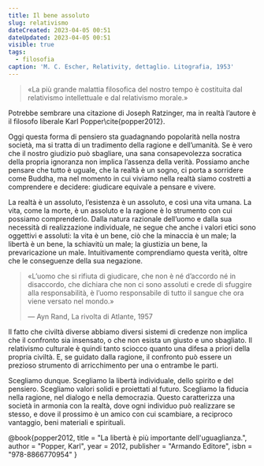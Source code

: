 ```yaml
---
title: Il bene assoluto
slug: relativismo
dateCreated: 2023-04-05 00:51
dateUpdated: 2023-04-05 00:51
visible: true
tags:
  - filosofia
caption: 'M. C. Escher, Relativity, dettaglio. Litografia, 1953'
---
```


<div class='epigraph'>

> «La più grande malattia filosofica del nostro tempo è costituita dal relativismo intellettuale e dal relativismo morale.»

</div>

Potrebbe sembrare una citazione di Joseph Ratzinger, ma in realtà l’autore è il filosofo liberale Karl Popper\cite{popper2012}.

Oggi questa forma di pensiero sta guadagnando popolarità nella nostra società, ma si tratta di un tradimento della ragione e dell’umanità. Se è vero che il nostro giudizio può sbagliare, una sana consapevolezza socratica della propria ignoranza non implica l’assenza della verità. Possiamo anche pensare che tutto è uguale, che la realtà è un sogno, ci porta a sorridere come Buddha, ma nel momento in cui viviamo nella realtà siamo costretti a comprendere e decidere: giudicare equivale a pensare e vivere.

La realtà è un assoluto, l’esistenza è un assoluto, e così una vita umana. La vita, come la morte, è un assoluto e la ragione è lo strumento con cui possiamo comprenderlo.
Dalla natura razionale dell’uomo e dalla sua necessità di realizzazione individuale, ne segue che anche i valori etici sono oggettivi e assoluti: la vita è un bene, ciò che la minaccia è un male; la libertà è un bene, la schiavitù un male; la giustizia un bene, la prevaricazione un male. Intuitivamente comprendiamo questa verità, oltre che le conseguenze della sua negazione.

<div class='epigraph'>

> «L’uomo che si rifiuta di giudicare, che non è né d’accordo né in disaccordo, che dichiara che non ci sono assoluti e crede di sfuggire alla responsabilità, è l’uomo responsabile di tutto il sangue che ora viene versato nel mondo.» <footer> — Ayn Rand, La rivolta di Atlante, 1957</footer>

</div>

Il fatto che civiltà diverse abbiamo diversi sistemi di credenze non implica che il confronto sia insensato, o che non esista un giusto e uno sbagliato. Il relativismo culturale è quindi tanto sciocco quanto una difesa a priori della propria civiltà. E, se guidato dalla ragione, il confronto può essere un prezioso strumento di arricchimento per una o entrambe le parti.

Scegliamo dunque. Scegliamo la libertà individuale, dello spirito e del pensiero. Scegliamo valori solidi e proiettati al futuro. Scegliamo la fiducia nella ragione, nel dialogo e nella democrazia. Questo caratterizza una società in armonia con la realtà, dove ogni individuo può realizzare se stesso, e dove il prossimo è un amico con cui scambiare, a reciproco vantaggio, beni materiali e spirituali.

<bibliography>
@book{popper2012,
  title     = "La libertà è più importante dell'uguaglianza.",
  author    = "Popper, Karl",
  year      = 2012,
  publisher = "Armando Editore",
  isbn      = "978-8866770954"
}
</bibliography>
